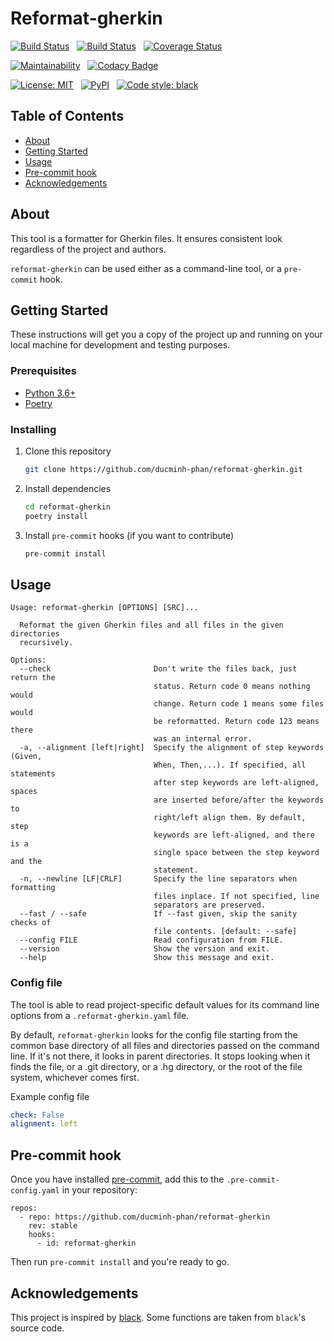# Reformat-gherkin

[![Build Status](https://dev.azure.com/alephvn/reformat-gherkin/_apis/build/status/ducminh-phan.reformat-gherkin?branchName=master)](https://dev.azure.com/alephvn/reformat-gherkin/_build/latest?definitionId=1&branchName=master) &nbsp; [![Build Status](https://travis-ci.com/ducminh-phan/reformat-gherkin.svg?branch=master)](https://travis-ci.com/ducminh-phan/reformat-gherkin) &nbsp; [![Coverage Status](https://coveralls.io/repos/github/ducminh-phan/reformat-gherkin/badge.svg?branch=master)](https://coveralls.io/github/ducminh-phan/reformat-gherkin?branch=master)

[![Maintainability](https://api.codeclimate.com/v1/badges/16718a231901c293215d/maintainability)](https://codeclimate.com/github/ducminh-phan/reformat-gherkin/maintainability) &nbsp; [![Codacy Badge](https://api.codacy.com/project/badge/Grade/e675ca51b6ac436a980facbcf04b8e5a)](https://www.codacy.com/app/ducminh-phan/reformat-gherkin)

[![License: MIT](https://img.shields.io/badge/License-MIT-yellow.svg)](https://opensource.org/licenses/MIT) &nbsp; [![PyPI](https://img.shields.io/pypi/v/reformat-gherkin.svg)](https://pypi.org/project/reformat-gherkin/) &nbsp; [![Code style: black](https://img.shields.io/badge/code%20style-black-000000.svg)](https://github.com/python/black)

## Table of Contents

- [About](#about)
- [Getting Started](#getting-started)
- [Usage](#usage)
- [Pre-commit hook](#pre-commit-hook)
- [Acknowledgements](#acknowledgements)

## About

This tool is a formatter for Gherkin files. It ensures consistent look regardless of the project and authors.

`reformat-gherkin` can be used either as a command-line tool, or a `pre-commit` hook.

## Getting Started

These instructions will get you a copy of the project up and running on your local machine for development and testing purposes.

### Prerequisites

- [Python 3.6+](https://www.python.org/downloads/)
- [Poetry](https://poetry.eustace.io/)

### Installing

1. Clone this repository

   ```bash
   git clone https://github.com/ducminh-phan/reformat-gherkin.git
   ```

2. Install dependencies

   ```bash
   cd reformat-gherkin
   poetry install
   ```

3. Install `pre-commit` hooks (if you want to contribute)

   ```bash
   pre-commit install
   ```

## Usage

```text
Usage: reformat-gherkin [OPTIONS] [SRC]...

  Reformat the given Gherkin files and all files in the given directories
  recursively.

Options:
  --check                       Don't write the files back, just return the
                                status. Return code 0 means nothing would
                                change. Return code 1 means some files would
                                be reformatted. Return code 123 means there
                                was an internal error.
  -a, --alignment [left|right]  Specify the alignment of step keywords (Given,
                                When, Then,...). If specified, all statements
                                after step keywords are left-aligned, spaces
                                are inserted before/after the keywords to
                                right/left align them. By default, step
                                keywords are left-aligned, and there is a
                                single space between the step keyword and the
                                statement.
  -n, --newline [LF|CRLF]       Specify the line separators when formatting
                                files inplace. If not specified, line
                                separators are preserved.
  --fast / --safe               If --fast given, skip the sanity checks of
                                file contents. [default: --safe]
  --config FILE                 Read configuration from FILE.
  --version                     Show the version and exit.
  --help                        Show this message and exit.
```

### Config file

The tool is able to read project-specific default values for its command line options from a `.reformat-gherkin.yaml` file.

By default, `reformat-gherkin` looks for the config file starting from the common base directory of all files and directories passed on the command line. If it's not there, it looks in parent directories. It stops looking when it finds the file, or a .git directory, or a .hg directory, or the root of the file system, whichever comes first.

Example config file

```yaml
check: False
alignment: left
```

## Pre-commit hook

Once you have installed [pre-commit](https://pre-commit.com/), add this to the `.pre-commit-config.yaml` in your repository:

```text
repos:
  - repo: https://github.com/ducminh-phan/reformat-gherkin
    rev: stable
    hooks:
      - id: reformat-gherkin
```

Then run `pre-commit install` and you're ready to go.

## Acknowledgements

This project is inspired by [black](https://github.com/psf/black). Some functions are taken from `black`'s source code.
